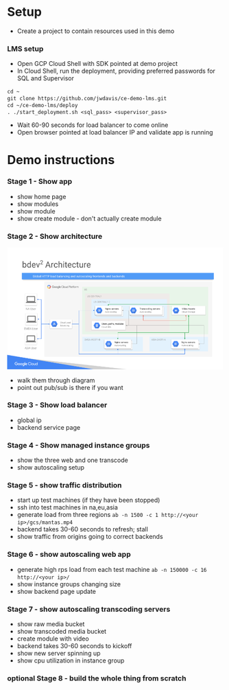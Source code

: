 # Setup

* Create a project to contain resources used in this demo

### LMS setup
* Open GCP Cloud Shell with SDK pointed at demo project
* In Cloud Shell, run the deployment, providing preferred passwords for SQL and Supervisor
```
cd ~
git clone https://github.com/jwdavis/ce-demo-lms.git
cd ~/ce-demo-lms/deploy
. ./start_deployment.sh <sql_pass> <supervisor_pass>
```
* Wait 60-90 seconds for load balancer to come online
* Open browser pointed at load balancer IP and validate app is running

# Demo instructions

### Stage 1 - Show app
* show home page
* show modules
* show module
* show create module - don't actually create module

### Stage 2 - Show architecture
![Architecture diagram](./arch.png)
* walk them through diagram
* point out pub/sub is there if you want

### Stage 3 - Show load balancer
* global ip
* backend service page

### Stage 4 - Show managed instance groups
* show the three web and one transcode
* show autoscaling setup

### Stage 5 - show traffic distribution
* start up test machines (if they have been stopped)
* ssh into test machines in na,eu,asia
* generate load from three regions
```ab -n 1500 -c 1 http://<your ip>/gcs/mantas.mp4```
* backend takes 30-60 seconds to refresh; stall
* show traffic from origins going to correct backends

### Stage 6 - show autoscaling web app
* generate high rps load from each test machine
```ab -n 150000 -c 16 http://<your ip>/```
* show instance groups changing size
* show backend page update

### Stage 7 - show autoscaling transcoding servers
* show raw media bucket
* show transcoded media bucket
* create module with video
* backend takes 30-60 seconds to kickoff
* show new server spinning up
* show cpu utilization in instance group

### optional Stage 8 - build the whole thing from scratch
